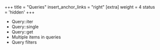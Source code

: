 +++
title = "Queries"
insert_anchor_links = "right"
[extra]
weight = 4
status = 'hidden'
+++

- Query::iter
- Query::single
- Query::get
- Multiple items in queries
- Query filters
